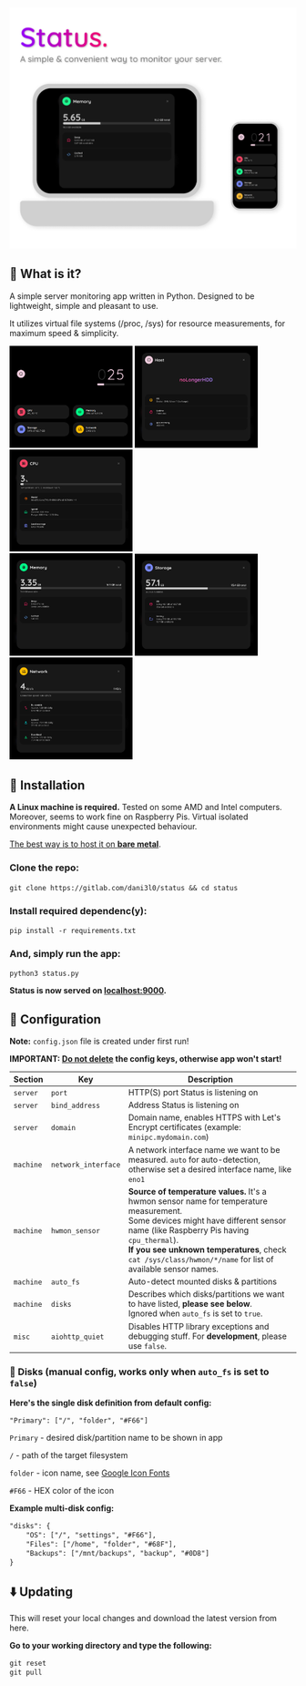<img src="screenshots/status.png" alt="Status" width="600"/>

## 🧐 What is it?

A simple server monitoring app written in Python.
Designed to be lightweight, simple and pleasant to use.

It utilizes virtual file systems (/proc, /sys) for resource measurements, for maximum speed & simplicity.

<img src="screenshots/status-1.png" alt="Status" width="216"/>
<img src="screenshots/status-2.png" alt="Status" width="216"/>
<img src="screenshots/status-3.png" alt="Status" width="216"/>
<br>
<img src="screenshots/status-4.png" alt="Status" width="216"/>
<img src="screenshots/status-5.png" alt="Status" width="216"/>
<img src="screenshots/status-6.png" alt="Status" width="216"/>

## 🚀 Installation

**A Linux machine is required.**
Tested on some AMD and Intel computers.
Moreover, seems to work fine on Raspberry Pis.
Virtual isolated environments might cause unexpected behaviour.

<u>The best way is to host it on **bare metal**</u>.

### Clone the repo:

```
git clone https://gitlab.com/dani3l0/status && cd status
```

### Install required dependenc(y):

```
pip install -r requirements.txt
```

### And, simply run the app:

```
python3 status.py
```

**Status is now served on [localhost:9000](http://localhost:9000).**


## 📝 Configuration

**Note:** `config.json` file is created under first run!

**IMPORTANT: <u>Do not delete</u> the config keys, otherwise app won't start!**

| Section   | Key                 | Description                                                                                                                                                                                                                                                                                         |
|-----------|---------------------|-----------------------------------------------------------------------------------------------------------------------------------------------------------------------------------------------------------------------------------------------------------------------------------------------------|
| `server`  | `port`              | HTTP(S) port Status is listening on                                                                                                                                                                                                                                                                 |
| `server`  | `bind_address`      | Address Status is listening on                                                                                                                                                                                                                                                                      |
| `server`  | `domain`            | Domain name, enables HTTPS with Let's Encrypt certificates (example: `minipc.mydomain.com`)                                                                                                                                                                                                         |
| `machine` | `network_interface` | A network interface name we want to be measured. `auto` for auto-detection, otherwise set a desired interface name, like `eno1`                                                                                                                                                                     |
| `machine` | `hwmon_sensor`      | **Source of temperature values.** It's a hwmon sensor name for temperature measurement.<br>Some devices might have different sensor name (like Raspberry Pis having `cpu_thermal`).<br>**If you see unknown temperatures**, check `cat /sys/class/hwmon/*/name` for list of available sensor names. |
| `machine` | `auto_fs`           | Auto-detect mounted disks & partitions                                                                                                                                                                                                                                                              |
| `machine` | `disks`             | Describes which disks/partitions we want to have listed, **please see below**.<br>Ignored when `auto_fs` is set to `true`.                                                                                                                                                                          |
| `misc`    | `aiohttp_quiet`     | Disables HTTP library exceptions and debugging stuff. For **development**, please use `false`.                                                                                                                                                                                                      |


### 💾 Disks (manual config, works only when `auto_fs` is set to `false`)

**Here's the single disk definition from default config:**

```
"Primary": ["/", "folder", "#F66"]
```

`Primary` - desired disk/partition name to be shown in app

`/` - path of the target filesystem

`folder` - icon name, see [Google Icon Fonts](https://fonts.google.com/icons)

`#F66` - HEX color of the icon


**Example multi-disk config:**

```
"disks": {
    "OS": ["/", "settings", "#F66"],
    "Files": ["/home", "folder", "#68F"],
    "Backups": ["/mnt/backups", "backup", "#0D8"]
}
```

## ⬇️ Updating

This will reset your local changes and download the latest version from here.

**Go to your working directory and type the following:**

```
git reset
git pull
```

